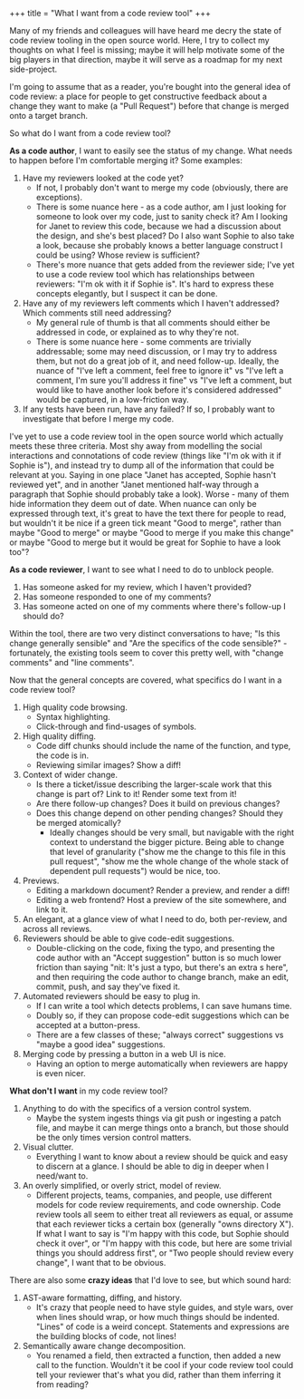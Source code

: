 +++
title = "What I want from a code review tool"
+++

Many of my friends and colleagues will have heard me decry the state of code review tooling in the open source world. Here, I try to collect my thoughts on what I feel is missing; maybe it will help motivate some of the big players in that direction, maybe it will serve as a roadmap for my next side-project.

I'm going to assume that as a reader, you're bought into the general idea of code review: a place for people to get constructive feedback about a change they want to make (a "Pull Request") before that change is merged onto a target branch.

So what do I want from a code review tool?

**As a code author**, I want to easily see the status of my change. What needs to happen before I'm comfortable merging it? Some examples:

1. Have my reviewers looked at the code yet?
   * If not, I probably don't want to merge my code (obviously, there are exceptions).
   * There is some nuance here - as a code author, am I just looking for someone to look over my code, just to sanity check it? Am I looking for Janet to review this code, because we had a discussion about the design, and she's best placed? Do I also want Sophie to also take a look, because she probably knows a better language construct I could be using? Whose review is sufficient?
   * There's more nuance that gets added from the reviewer side; I've yet to use a code review tool which has relationships between reviewers: "I'm ok with it if Sophie is". It's hard to express these concepts elegantly, but I suspect it can be done.
1. Have any of my reviewers left comments which I haven't addressed? Which comments still need addressing?
   * My general rule of thumb is that all comments should either be addressed in code, or explained as to why they're not.
   * There is some nuance here - some comments are trivially addressable; some may need discussion, or I may try to address them, but not do a great job of it, and need follow-up. Ideally, the nuance of "I've left a comment, feel free to ignore it" vs "I've left a comment, I'm sure you'll address it fine" vs "I've left a comment, but would like to have another look before it's considered addressed" would be captured, in a low-friction way.
1. If any tests have been run, have any failed? If so, I probably want to investigate that before I merge my code.

I've yet to use a code review tool in the open source world which actually meets these three criteria. Most shy away from modelling the social interactions and connotations of code review (things like "I'm ok with it if Sophie is"), and instead try to dump all of the information that could be relevant at you. Saying in one place "Janet has accepted, Sophie hasn't reviewed yet", and in another "Janet mentioned half-way through a paragraph that Sophie should probably take a look). Worse - many of them hide information they deem out of date. When nuance can only be expressed through text, it's great to have the text there for people to read, but wouldn't it be nice if a green tick meant "Good to merge", rather than maybe "Good to merge" or maybe "Good to merge if you make this change" or maybe "Good to merge but it would be great for Sophie to have a look too"?

**As a code reviewer**, I want to see what I need to do to unblock people.

1. Has someone asked for my review, which I haven't provided?
1. Has someone responded to one of my comments?
1. Has someone acted on one of my comments where there's follow-up I should do?

Within the tool, there are two very distinct conversations to have; "Is this change generally sensible" and "Are the specifics of the code sensible?" - fortunately, the existing tools seem to cover this pretty well, with "change comments" and "line comments".

Now that the general concepts are covered, what specifics do I want in a code review tool?
1. High quality code browsing.
   * Syntax highlighting.
   * Click-through and find-usages of symbols.
1. High quality diffing.
   * Code diff chunks should include the name of the function, and type, the code is in.
   * Reviewing similar images? Show a diff!
1. Context of wider change.
   * Is there a ticket/issue describing the larger-scale work that this change is part of? Link to it! Render some text from it!
   * Are there follow-up changes? Does it build on previous changes?
   * Does this change depend on other pending changes? Should they be merged atomically?
      * Ideally changes should be very small, but navigable with the right context to understand the bigger picture. Being able to change that level of granularity ("show me the change to this file in this pull request", "show me the whole change of the whole stack of dependent pull requests") would be nice, too.
1. Previews.
   * Editing a markdown document? Render a preview, and render a diff!
   * Editing a web frontend? Host a preview of the site somewhere, and link to it.
1. An elegant, at a glance view of what I need to do, both per-review, and across all reviews.
1. Reviewers should be able to give code-edit suggestions.
   * Double-clicking on the code, fixing the typo, and presenting the code author with an "Accept suggestion" button is so much lower friction than saying "nit: It's just a typo, but there's an extra s here", and then requiring the code author to change branch, make an edit, commit, push, and say they've fixed it.
1. Automated reviewers should be easy to plug in.
   * If I can write a tool which detects problems, I can save humans time.
   * Doubly so, if they can propose code-edit suggestions which can be accepted at a button-press.
   * There are a few classes of these; "always correct" suggestions vs "maybe a good idea" suggestions.
1. Merging code by pressing a button in a web UI is nice.
   * Having an option to merge automatically when reviewers are happy is even nicer.

**What don't I want** in my code review tool?
1. Anything to do with the specifics of a version control system.
   * Maybe the system ingests things via git push or ingesting a patch file, and maybe it can merge things onto a branch, but those should be the only times version control matters.
1. Visual clutter.
   * Everything I want to know about a review should be quick and easy to discern at a glance. I should be able to dig in deeper when I need/want to.
1. An overly simplified, or overly strict, model of review.
   * Different projects, teams, companies, and people, use different models for code review requirements, and code ownership. Code review tools all seem to either treat all reviewers as equal, or assume that each reviewer ticks a certain box (generally "owns directory X"). If what I want to say is "I'm happy with this code, but Sophie should check it over", or "I'm happy with this code, but here are some trivial things you should address first", or "Two people should review every change", I want that to be obvious.

There are also some **crazy ideas** that I'd love to see, but which sound hard:

1. AST-aware formatting, diffing, and history.
   * It's crazy that people need to have style guides, and style wars, over when lines should wrap, or how much things should be indented. "Lines" of code is a weird concept. Statements and expressions are the building blocks of code, not lines!
1. Semantically aware change decomposition.
   * You renamed a field, then extracted a function, then added a new call to the function. Wouldn't it be cool if your code review tool could tell your reviewer that's what you did, rather than them inferring it from reading?
